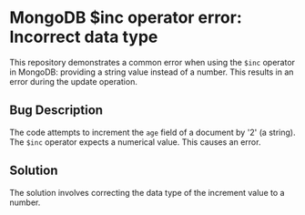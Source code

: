 # MongoDB $inc operator error: Incorrect data type

This repository demonstrates a common error when using the `$inc` operator in MongoDB: providing a string value instead of a number. This results in an error during the update operation.

## Bug Description

The code attempts to increment the `age` field of a document by '2' (a string).  The `$inc` operator expects a numerical value. This causes an error.

## Solution

The solution involves correcting the data type of the increment value to a number.
